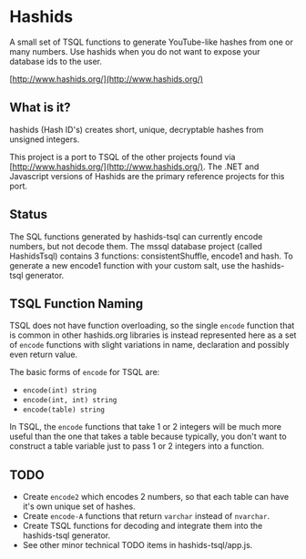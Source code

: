 # Hashids
A small set of TSQL functions to generate YouTube-like hashes from one or many numbers. 
Use hashids when you do not want to expose your database ids to the user.

[http://www.hashids.org/](http://www.hashids.org/)

## What is it?

hashids (Hash ID's) creates short, unique, decryptable hashes from unsigned integers.

This project is a port to TSQL of the other projects found via [http://www.hashids.org/](http://www.hashids.org/).
The .NET and Javascript versions of Hashids are the primary reference projects for this port.

## Status

The SQL functions generated by hashids-tsql can currently encode numbers, but not decode them. The mssql database 
project (called HashidsTsql) contains 3 functions: consistentShuffle, encode1 and hash. To generate a new encode1 
function with your custom salt, use the hashids-tsql generator.

## TSQL Function Naming

TSQL does not have function overloading, so the single `encode` function that is common in other hashids.org libraries
is instead represented here as a set of `encode` functions with slight variations in name, declaration and possibly even
return value.

The basic forms of `encode` for TSQL are:

- `encode(int) string`
- `encode(int, int) string`
- `encode(table) string`

In TSQL, the `encode` functions that take 1 or 2 integers will be much more useful than the one that takes a table
because typically, you don't want to construct a table variable just to pass 1 or 2 integers into a function.
   
## TODO

- Create `encode2` which encodes 2 numbers, so that each table can have it's own unique set of hashes.
- Create `encode-A` functions that return `varchar` instead of `nvarchar`.
- Create TSQL functions for decoding and integrate them into the hashids-tsql generator.
- See other minor technical TODO items in hashids-tsql/app.js.
